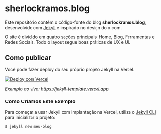 # sherlockramos.blog

Este repositório contém o código-fonte do blog **sherlockramos.blog**, desenvolvido com [Jekyll](https://jekyllrb.com/) e inspirado no design do x.com.

O site é dividido em quatro seções principais: Home, Blog, Ferramentas e Redes Sociais. Todo o layout segue boas práticas de UX e UI.

## Como publicar

Você pode fazer deploy do seu próprio projeto Jekyll na Vercel.

[![Deploy com Vercel](https://vercel.com/button)](https://vercel.com/new/clone?repository-url=https://github.com/vercel/vercel/tree/main/examples/jekyll&template=jekyll)

_Exemplo ao vivo: https://jekyll-template.vercel.app_

### Como Criamos Este Exemplo

Para começar a usar Jekyll com implantação na Vercel, utilize o [Jekyll CLI](https://jekyllrb.com/docs/usage/) para inicializar o projeto:

```shell
$ jekyll new meu-blog
```
